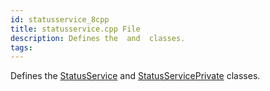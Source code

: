 ```yaml
---
id: statusservice_8cpp
title: statusservice.cpp File
description: Defines the  and  classes.
tags:
---
```

Defines the [StatusService](classStatusService) and [StatusServicePrivate](classStatusServicePrivate) classes.
